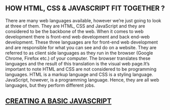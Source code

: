 ## HOW HTML, CSS & JAVASCRIPT FIT TOGETHER ?
There are many web languages available, however we’re just going to look at three of them. They are HTML, CSS and JavaScript and they are considered to be the backbone of the web. When it comes to web development there is front-end web development and back end-web development. These three languages are for front-end web development and are responsible for what you can see and do on a website. They are referred to as client side languages as they run in the browser (Google Chrome, Firefox etc.) of your computer. The browser translates these languages and the result of this translation is the visual web page.It’s important to note HTML and CSS are not considered to be programming languages. HTML is a markup language and CSS is a styling language. JavaScript, however, is a programming language. Hence, they are all web languages, but they perform different jobs.
## [CREATING A BASIC JAVASCRIPT](https://www.how-to-build-websites.com/javascript-tutorial/basic-javascript-part1.php)
